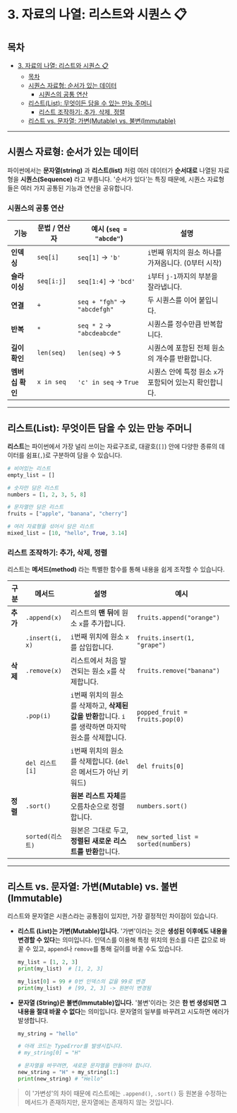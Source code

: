 # 3. 자료의 나열: 리스트와 시퀀스 📋

## 목차
- [3. 자료의 나열: 리스트와 시퀀스 📋](#3-자료의-나열-리스트와-시퀀스-)
  - [목차](#목차)
  - [시퀀스 자료형: 순서가 있는 데이터](#시퀀스-자료형-순서가-있는-데이터)
    - [시퀀스의 공통 연산](#시퀀스의-공통-연산)
  - [리스트(List): 무엇이든 담을 수 있는 만능 주머니](#리스트list-무엇이든-담을-수-있는-만능-주머니)
    - [리스트 조작하기: 추가, 삭제, 정렬](#리스트-조작하기-추가-삭제-정렬)
  - [리스트 vs. 문자열: 가변(Mutable) vs. 불변(Immutable)](#리스트-vs-문자열-가변mutable-vs-불변immutable)

---

## 시퀀스 자료형: 순서가 있는 데이터

파이썬에서는 **문자열(string)**  과 **리스트(list)**  처럼 여러 데이터가 **순서대로** 나열된 자료형을 **시퀀스(Sequence)**  라고 부릅니다. '순서가 있다'는 특징 때문에, 시퀀스 자료형들은 여러 가지 공통된 기능과 연산을 공유합니다.

### 시퀀스의 공통 연산

| 기능 | 문법 / 연산자 | 예시 (`seq = "abcde"`) | 설명 |
|---|---|---|---|
| **인덱싱** | `seq[i]` | `seq[1]` -> `'b'` | `i`번째 위치의 원소 하나를 가져옵니다. (0부터 시작) |
| **슬라이싱** | `seq[i:j]` | `seq[1:4]` -> `'bcd'` | `i`부터 `j-1`까지의 부분을 잘라냅니다. |
| **연결** | `+` | `seq + "fgh"` -> `"abcdefgh"` | 두 시퀀스를 이어 붙입니다. |
| **반복** | `*` | `seq * 2` -> `"abcdeabcde"` | 시퀀스를 정수만큼 반복합니다. |
| **길이 확인** | `len(seq)` | `len(seq)` -> `5` | 시퀀스에 포함된 전체 원소의 개수를 반환합니다. |
| **멤버십 확인** | `x in seq` | `'c' in seq` -> `True` | 시퀀스 안에 특정 원소 `x`가 포함되어 있는지 확인합니다. |

---

## 리스트(List): 무엇이든 담을 수 있는 만능 주머니

**리스트**는 파이썬에서 가장 널리 쓰이는 자료구조로, 대괄호(`[]`) 안에 다양한 종류의 데이터를 쉼표(`,`)로 구분하여 담을 수 있습니다.

```python
# 비어있는 리스트
empty_list = []

# 숫자만 담은 리스트
numbers = [1, 2, 3, 5, 8]

# 문자열만 담은 리스트
fruits = ["apple", "banana", "cherry"]

# 여러 자료형을 섞어서 담은 리스트
mixed_list = [10, "hello", True, 3.14]
```

### 리스트 조작하기: 추가, 삭제, 정렬

리스트는 **메서드(method)**  라는 특별한 함수를 통해 내용을 쉽게 조작할 수 있습니다.

| 구분 | 메서드 | 설명 | 예시 |
|---|---|---|---|
| **추가** | `.append(x)` | 리스트의 **맨 뒤**에 원소 `x`를 추가합니다. | `fruits.append("orange")` |
| | `.insert(i, x)` | `i`번째 위치에 원소 `x`를 삽입합니다. | `fruits.insert(1, "grape")` |
| **삭제** | `.remove(x)` | 리스트에서 처음 발견되는 원소 `x`를 삭제합니다. | `fruits.remove("banana")` |
| | `.pop(i)` | `i`번째 위치의 원소를 삭제하고, **삭제된 값을 반환**합니다. `i`를 생략하면 마지막 원소를 삭제합니다. | `popped_fruit = fruits.pop(0)` |
| | `del 리스트[i]` | `i`번째 위치의 원소를 삭제합니다. (`del`은 메서드가 아닌 키워드) | `del fruits[0]` |
| **정렬** | `.sort()` | **원본 리스트 자체**를 오름차순으로 정렬합니다. | `numbers.sort()` |
| | `sorted(리스트)` | 원본은 그대로 두고, **정렬된 새로운 리스트를 반환**합니다. | `new_sorted_list = sorted(numbers)` |

---

## 리스트 vs. 문자열: 가변(Mutable) vs. 불변(Immutable)

리스트와 문자열은 시퀀스라는 공통점이 있지만, 가장 결정적인 차이점이 있습니다.

- **리스트 (List)는 가변(Mutable)입니다.**
  '가변'이라는 것은 **생성된 이후에도 내용을 변경할 수 있다**는 의미입니다. 인덱스를 이용해 특정 위치의 원소를 다른 값으로 바꿀 수 있고, `append`나 `remove`를 통해 길이를 바꿀 수도 있습니다.

  ```python
  my_list = [1, 2, 3]
  print(my_list)  # [1, 2, 3]

  my_list[0] = 99 # 0번 인덱스의 값을 99로 변경
  print(my_list)  # [99, 2, 3] -> 원본이 변경됨
  ```

- **문자열 (String)은 불변(Immutable)입니다.**
  '불변'이라는 것은 **한 번 생성되면 그 내용을 절대 바꿀 수 없다**는 의미입니다. 문자열의 일부를 바꾸려고 시도하면 에러가 발생합니다.

  ```python
  my_string = "hello"
  
  # 아래 코드는 TypeError를 발생시킵니다.
  # my_string[0] = "H" 
  
  # 문자열을 바꾸려면, 새로운 문자열을 만들어야 합니다.
  new_string = "H" + my_string[1:]
  print(new_string) # "Hello"
  ```

> 이 '가변성'의 차이 때문에 리스트에는 `.append()`, `.sort()` 등 원본을 수정하는 메서드가 존재하지만, 문자열에는 존재하지 않는 것입니다.